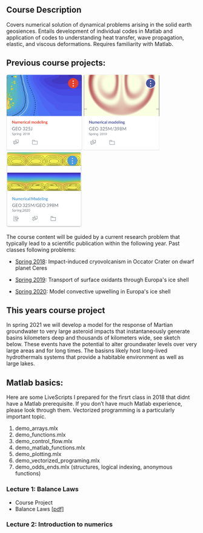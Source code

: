 ## Course Description

Covers numerical solution of dynamical problems arising in the solid earth geosiences. Entails development of individual codes in Matlab and application of codes to understanding heat transfer, wave propagation, elastic, and viscous deformations. Requires familiarity with Matlab.

## Previous course projects:
<img src="images/Vignette_GEO325J_2018.png" alt="hi" class="inline"  width="200" height="200"/>
<img src="images/Vignette_GEO325M_2019.png" alt="hi" class="inline"  width="200" height="200"/>
<img src="images/Vignette_GEO325M_2020.jpg" alt="hi" class="inline"  width="200" height="200"/>


The course content will be guided by a current research problem that typically lead to a scientific publication within the following year. Past classes following problems:

* [Spring 2018](Spring2018.md): Impact-induced cryovolcanism in Occator Crater on dwarf planet Ceres 

* [Spring 2019](Spring2019.md): Transport of surface oxidants through Europa's ice shell

* [Spring 2020](Spring2020.md): Model convective upwelling in Europa's ice shell

## This years course project
In spring 2021 we will develop a model for the response of Martian groundwater to very large asteroid impacts that instantaneously generate basins kilometers deep and thousands of kilometers wide, see sketch below. These events have the potential to alter groundwater levels over very large areas and for long times. The basisns likely host long-lived hydrothermals systems that provide a habitable environment as well as large lakes.

## Matlab basics:
Here are some LiveScripts I prepared for the firsrt class in 2018 that didnt have a Matlab prerequisite. If you don’t have much Matlab experience, please look through them. Vectorized programming is a particularly important topic.
1. demo_arrays.mlx
2. demo_functions.mlx
3. demo_control_flow.mlx
4. demo_matlab_functions.mlx
5. demo_plotting.mlx
6. demo_vectorized_programing.mlx
7. demo_odds_ends.mlx (structures, logical indexing, anonymous functions)

### Lecture 1: Balance Laws
* Course Project
* Balance Laws [[pdf]](BalanceLaws.pdf)

### Lecture 2: Introduction to numerics
